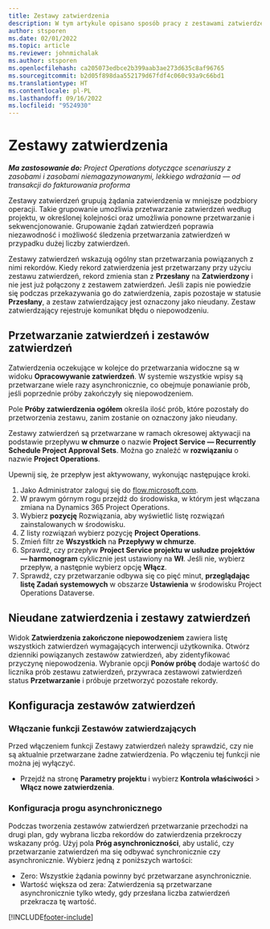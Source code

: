 ```yaml
---
title: Zestawy zatwierdzenia
description: W tym artykule opisano sposób pracy z zestawami zatwierdzeń, żądaniami i podzbiorami tych operacji.
author: stsporen
ms.date: 02/01/2022
ms.topic: article
ms.reviewer: johnmichalak
ms.author: stsporen
ms.openlocfilehash: ca205073edbce2b399aab3ae273d635c8af96765
ms.sourcegitcommit: b2d05f898daa552179d67fdf4c060c93a9c66bd1
ms.translationtype: HT
ms.contentlocale: pl-PL
ms.lasthandoff: 09/16/2022
ms.locfileid: "9524930"
---
```

# <a name="approval-sets"></a>Zestawy zatwierdzenia

_**Ma zastosowanie do:** Project Operations dotyczące scenariuszy z zasobami i zasobami niemagazynowanymi, lekkiego wdrażania — od transakcji do fakturowania proforma_

Zestawy zatwierdzeń grupują żądania zatwierdzenia w mniejsze podzbiory operacji. Takie grupowanie umożliwia przetwarzanie zatwierdzeń według projektu, w określonej kolejności oraz umożliwia ponowne przetwarzanie i sekwencjonowanie. Grupowanie żądań zatwierdzeń poprawia niezawodność i możliwość śledzenia przetwarzania zatwierdzeń w przypadku dużej liczby zatwierdzeń.

Zestawy zatwierdzeń wskazują ogólny stan przetwarzania powiązanych z nimi rekordów. Kiedy rekord zatwierdzenia jest przetwarzany przy użyciu zestawu zatwierdzeń, rekord zmienia stan z **Przesłany** na **Zatwierdzony** i nie jest już połączony z zestawem zatwierdzeń. Jeśli zapis nie powiedzie się podczas przekazywania go do zatwierdzenia, zapis pozostaje w statusie **Przesłany**, a zestaw zatwierdzający jest oznaczony jako nieudany. Zestaw zatwierdzający rejestruje komunikat błędu o niepowodzeniu.

## <a name="processing-approvals-and-approval-sets"></a>Przetwarzanie zatwierdzeń i zestawów zatwierdzeń
Zatwierdzenia oczekujące w kolejce do przetwarzania widoczne są w widoku **Opracowywanie zatwierdzeń**. W systemie wszystkie wpisy są przetwarzane wiele razy asynchronicznie, co obejmuje ponawianie prób, jeśli poprzednie próby zakończyły się niepowodzeniem.

Pole **Próby zatwierdzenia ogółem** określa ilość prób, które pozostały do przetworzenia zestawu, zanim zostanie on oznaczony jako nieudany.

Zestawy zatwierdzeń są przetwarzane w ramach okresowej aktywacji na podstawie przepływu **w chmurze** o nazwie **Project Service — Recurrently Schedule Project Approval Sets**. Można go znaleźć w **rozwiązaniu** o nazwie **Project Operations**. 

Upewnij się, że przepływ jest aktywowany, wykonując następujące kroki.

1. Jako Administrator zaloguj się do [flow.microsoft.com](https://powerautomate.microsoft.com).
2. W prawym górnym rogu przejdź do środowiska, w którym jest włączana zmiana na Dynamics 365 Project Operations.
3. Wybierz **pozycję** Rozwiązania, aby wyświetlić listę rozwiązań zainstalowanych w środowisku.
4. Z listy rozwiązań wybierz pozycję **Project Operations**.
5. Zmień filtr ze **Wszystkich** na **Przepływy w chmurze**.
6. Sprawdź, czy przepływ **Project Service projektu w usłudze projektów — harmonogram** cyklicznie jest ustawiony na **Wł**. Jeśli nie, wybierz przepływ, a następnie wybierz opcję **Włącz**.
7. Sprawdź, czy przetwarzanie odbywa się co pięć minut, **przeglądając listę Zadań systemowych** w obszarze **Ustawienia** w środowisku Project Operations Dataverse.

## <a name="failed-approvals-and-approval-sets"></a>Nieudane zatwierdzenia i zestawy zatwierdzeń
Widok **Zatwierdzenia zakończone niepowodzeniem** zawiera listę wszystkich zatwierdzeń wymagających interwencji użytkownika. Otwórz dzienniki powiązanych zestawów zatwierdzeń, aby zidentyfikować przyczynę niepowodzenia.
Wybranie opcji **Ponów próbę** dodaje wartość do licznika prób zestawu zatwierdzeń, przywraca zestawowi zatwierdzeń status **Przetwarzanie** i próbuje przetworzyć pozostałe rekordy.

## <a name="configure-approval-sets"></a>Konfiguracja zestawów zatwierdzeń

### <a name="enable-the-approval-sets-feature"></a>Włączanie funkcji Zestawów zatwierdzających
Przed włączeniem funkcji Zestawy zatwierdzeń należy sprawdzić, czy nie są aktualnie przetwarzane żadne zatwierdzenia. Po włączeniu tej funkcji nie można jej wyłączyć.

- Przejdź na stronę **Parametry projektu** i wybierz **Kontrola właściwości** > **Włącz nowe zatwierdzenia**.

### <a name="configuring-the-asynchronous-threshold"></a>Konfiguracja progu asynchronicznego 
Podczas tworzenia zestawów zatwierdzeń przetwarzanie przechodzi na drugi plan, gdy wybrana liczba rekordów do zatwierdzenia przekroczy wskazany próg. Użyj pola **Próg asynchroniczności**, aby ustalić, czy przetwarzanie zatwierdzeń ma się odbywać synchronicznie czy asynchronicznie. Wybierz jedną z poniższych wartości:

  - Zero: Wszystkie żądania powinny być przetwarzane asynchronicznie. 
  - Wartość większa od zera: Zatwierdzenia są przetwarzane asynchronicznie tylko wtedy, gdy przesłana liczba zatwierdzeń przekracza tę wartość.

[!INCLUDE[footer-include](../includes/footer-banner.md)]
